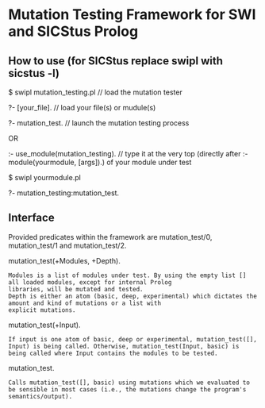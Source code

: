# Mutation Testing Framework for SWI and SICStus Prolog

## How to use (for SICStus replace swipl with sicstus -l)


$ swipl mutation_testing.pl // load the mutation tester 

?- [your_file]. // load your file(s) or mudule(s)

?- mutation_test. // launch the mutation testing process


OR


:- use_module(mutation_testing). // type it at the very top 
                                    (directly after :- module(yourmodule, [args]).)
                                    of your module under test
                                    
$ swipl yourmodule.pl 

?- mutation_testing:mutation_test. 


## Interface

Provided predicates within the framework are mutation_test/0, mutation_test/1 and mutation_test/2.

  mutation_test(+Modules, +Depth).

    Modules is a list of modules under test. By using the empty list [] all loaded modules, except for internal Prolog
    libraries, will be mutated and tested.
    Depth is either an atom (basic, deep, experimental) which dictates the amount and kind of mutations or a list with
    explicit mutations.
    
  mutation_test(+Input).
  
    If input is one atom of basic, deep or experimental, mutation_test([], Input) is being called. Otherwise, mutation_test(Input, basic) is being called where Input contains the modules to be tested.
    
  mutation_test.
  
    Calls mutation_test([], basic) using mutations which we evaluated to be sensible in most cases (i.e., the mutations change the program's semantics/output).
